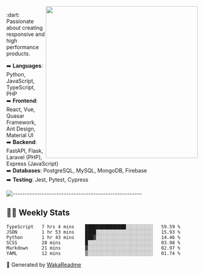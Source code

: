 <img src="https://github-readme-stats.vercel.app/api?username=iguit0&show_icons=true&include_all_commits=true&count_private=true&theme=dracula" min-width="400px" max-width="400px" width="400px" align="right" />

<p align="left"> 
  :dart: Passionate about creating responsive and high performance products.
</p>

<p align="left">
  ➡️ <strong>Languages</strong>: Python, JavaScript, TypeScript, PHP<br>
  ➡️ <strong>Frontend</strong>: React, Vue, Quasar Framework, Ant Design, Material UI<br>
  ➡️ <strong>Backend</strong>: FastAPI, Flask, Laravel (PHP), Express (JavaScript)<br>
  ➡️ <strong>Databases</strong>: PostgreSQL, MySQL, MongoDB, Firebase<br>
  ➡️ <strong>Testing</strong>: Jest, Pytest, Cypress<br>
</p>

![-----------------------------------------------------](https://raw.githubusercontent.com/andreasbm/readme/master/assets/lines/vintage.png)

## :man_technologist: Weekly Stats
<!--START_SECTION:waka-->

```text
TypeScript   7 hrs 4 mins    ███████████████░░░░░░░░░░   59.59 %
JSON         1 hr 53 mins    ████░░░░░░░░░░░░░░░░░░░░░   15.93 %
Python       1 hr 43 mins    ███▓░░░░░░░░░░░░░░░░░░░░░   14.46 %
SCSS         28 mins         █░░░░░░░░░░░░░░░░░░░░░░░░   03.98 %
Markdown     21 mins         ▓░░░░░░░░░░░░░░░░░░░░░░░░   02.97 %
YAML         12 mins         ▒░░░░░░░░░░░░░░░░░░░░░░░░   01.74 %
```

<!--END_SECTION:waka-->

🚀 Generated by [WakaReadme](https://github.com/athul/waka-readme)
